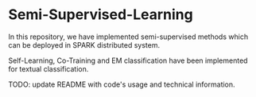 # Semi-Supervised-Learning

In this repository, we have implemented semi-supervised methods which can be deployed in SPARK distributed system.

Self-Learning, Co-Training and EM classification have been implemented for textual classification.

TODO:
update README with code's usage and technical information.
